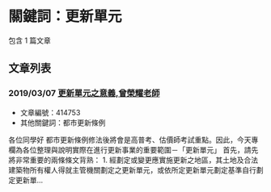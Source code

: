 # 關鍵詞：更新單元

包含 1 篇文章

## 文章列表

### 2019/03/07 [更新單元之意義,曾榮耀老師](../../articles/414753_%E6%9B%B4%E6%96%B0%E5%96%AE%E5%85%83%E4%B9%8B%E6%84%8F%E7%BE%A9%2C%E6%9B%BE%E6%A6%AE%E8%80%80%E8%80%81%E5%B8%AB.md)
- 文章編號：414753
- 其他關鍵詞：都市更新條例

各位同學好 都市更新條例修法後將會是高普考、估價師考試重點。因此，今天專欄為各位整理與說明實際在進行更新事業的重要範圍－「更新單元」 首先，請先將非常重要的兩條條文背熟： 1. 經劃定或變更應實施更新之地區，其土地及合法建築物所有權人得就主管機關劃定之更新單元，或依所定更新單元劃定基準自行劃定更新單...
